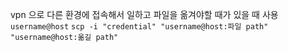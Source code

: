 vpn 으로 다른 환경에 접속해서 일하고 파일을 옮겨야할 때가 있을 때 사용
`username@host` 
`scp -i "credential" "username@host:파일 path" "username@host:옮길 path"`
